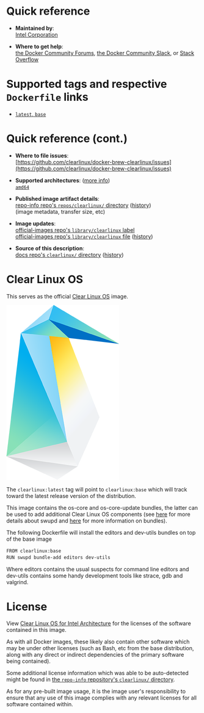 <!--

********************************************************************************

WARNING:

    DO NOT EDIT "clearlinux/README.md"

    IT IS AUTO-GENERATED

    (from the other files in "clearlinux/" combined with a set of templates)

********************************************************************************

-->

# Quick reference

-	**Maintained by**:  
	[Intel Corporation](https://github.com/clearlinux/docker-brew-clearlinux)

-	**Where to get help**:  
	[the Docker Community Forums](https://forums.docker.com/), [the Docker Community Slack](https://dockr.ly/slack), or [Stack Overflow](https://stackoverflow.com/search?tab=newest&q=docker)

# Supported tags and respective `Dockerfile` links

-	[`latest`, `base`](https://github.com/clearlinux/docker-brew-clearlinux/blob/9cdbb5c619fd975dcdd6cfb64338a5f3fb2f1e8d/Dockerfile)

# Quick reference (cont.)

-	**Where to file issues**:  
	[https://github.com/clearlinux/docker-brew-clearlinux/issues](https://github.com/clearlinux/docker-brew-clearlinux/issues)

-	**Supported architectures**: ([more info](https://github.com/docker-library/official-images#architectures-other-than-amd64))  
	[`amd64`](https://hub.docker.com/r/amd64/clearlinux/)

-	**Published image artifact details**:  
	[repo-info repo's `repos/clearlinux/` directory](https://github.com/docker-library/repo-info/blob/master/repos/clearlinux) ([history](https://github.com/docker-library/repo-info/commits/master/repos/clearlinux))  
	(image metadata, transfer size, etc)

-	**Image updates**:  
	[official-images repo's `library/clearlinux` label](https://github.com/docker-library/official-images/issues?q=label%3Alibrary%2Fclearlinux)  
	[official-images repo's `library/clearlinux` file](https://github.com/docker-library/official-images/blob/master/library/clearlinux) ([history](https://github.com/docker-library/official-images/commits/master/library/clearlinux))

-	**Source of this description**:  
	[docs repo's `clearlinux/` directory](https://github.com/docker-library/docs/tree/master/clearlinux) ([history](https://github.com/docker-library/docs/commits/master/clearlinux))

# Clear Linux OS

This serves as the official [Clear Linux OS](https://clearlinux.org) image.

![logo](https://raw.githubusercontent.com/docker-library/docs/dbe1941be63c87cc691b59d50f830f9dd7d69df9/clearlinux/logo.png)

The `clearlinux:latest` tag will point to `clearlinux:base` which will track toward the latest release version of the distribution.

This image contains the os-core and os-core-update bundles, the latter can be used to add additional Clear Linux OS components (see [here](https://clearlinux.org/documentation/swupdate_about_sw_update.html) for more details about swupd and [here](https://clearlinux.org/documentation/bundles_overview.html) for more information on bundles).

The following Dockerfile will install the editors and dev-utils bundles on top of the base image

```sh
FROM clearlinux:base
RUN swupd bundle-add editors dev-utils
```

Where editors contains the usual suspects for command line editors and dev-utils contains some handy development tools like strace, gdb and valgrind.

# License

View [Clear Linux OS for Intel Architecture](https://download.clearlinux.org/current/licenses) for the licenses of the software contained in this image.

As with all Docker images, these likely also contain other software which may be under other licenses (such as Bash, etc from the base distribution, along with any direct or indirect dependencies of the primary software being contained).

Some additional license information which was able to be auto-detected might be found in [the `repo-info` repository's `clearlinux/` directory](https://github.com/docker-library/repo-info/tree/master/repos/clearlinux).

As for any pre-built image usage, it is the image user's responsibility to ensure that any use of this image complies with any relevant licenses for all software contained within.
